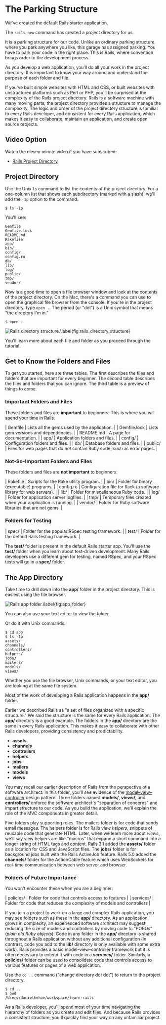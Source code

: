 The Parking Structure
=====================

We've created the default Rails starter application.

The `rails new` command has created a project directory for us.

It is a parking structure for our code. Unlike an ordinary parking
structure, where you park anywhere you like, this garage has assigned
parking. You have to park your code in the right place. This is Rails,
where convention brings order to the development process.

As you develop a web application, you'll do all your work in the project
directory. It is important to know your way around and understand the
purpose of each folder and file.

If you've built simple websites with HTML and CSS, or built websites
with unstructured platforms such as Perl or PHP, you'll be surprised at
the complexity of the Rails project directory. Rails is a software
machine with many moving parts; the project directory provides a
structure to manage the complexity. The logic and order of the project
directory structure is familiar to every Rails developer, and consistent
for every Rails application, which makes it easy to collaborate,
maintain an application, and create open source projects.

## Video Option

Watch the eleven minute video if you have subscribed:

- [Rails Project Directory](https://tutorials.railsapps.org/videos/9)

Project Directory
-----------------

Use the Unix `ls` command to list the contents of the project directory.
For a one-column list that shows each subdirectory (marked with a
slash), we'll add the `-1p` option to the command.


```console
$ ls -1p
```

You'll see:


```console
Gemfile
Gemfile.lock
README.md
Rakefile
app/
bin/
config/
config.ru
db/
lib/
log/
public/
tmp/
vendor/
```

Now is a good time to open a file browser window and look at the
contents of the project directory. On the Mac, there's a command you can
use to open the graphical file browser from the console. If you're in
the project directory, type `open .`. The period (or "dot") is a Unix
symbol that means "the directory I'm in."


```console
$ open .
```

![Rails directory structure.\label{fig:rails_directory_structure}](images/figures/24_rails_directory_structure.png)

You'll learn more about each file and folder as you proceed through the
tutorial.

Get to Know the Folders and Files
---------------------------------

To get you started, here are three tables. The first describes the files
and folders that are important for every beginner. The second table
describes the files and folders that you can ignore. The third table is
a preview of things to come.

### Important Folders and Files

These folders and files are **important** to beginners. This is where you
will spend your time in Rails.

|  Gemfile       | Lists all the gems used by the application. |
|  Gemfile.lock  | Lists gem versions and dependencies. |
|  README.md     | A page for documentation. |
|  app/          | Application folders and files. |
|  config/       | Configuration folders and files. |
|  db/           | Database folders and files. |
|  public/       | Files for web pages that do not contain Ruby code, such as error pages. |

### Not-So-Important Folders and Files

These folders and files are **not important** to beginners.

|  Rakefile    | Scripts for the Rake utility program. |
|  bin/        | Folder for binary (executable) programs. |
|  config.ru   | Configuration file for Rack (a software library for web servers). |
|  lib/        | Folder for miscellaneous Ruby code. |
|  log/        | Folder for application server logfiles. |
|  tmp/        | Temporary files created when your application is running. |
|  vendor/     | Folder for Ruby software libraries that are not gems. |

### Folders for Testing

|   spec/       | Folder for the popular RSpec testing framework. |
|   test/       | Folder for the default Rails testing framework. |

The **test/** folder is present in the default Rails starter app. You'll
use the **test/** folder when you learn about test-driven development.
Many Rails developers use a different gem for testing, named RSpec, and
your RSpec tests will go in a **spec/** folder.

The App Directory
-----------------

Take time to drill down into the **app/** folder in the project
directory. This is easiest using the file browser.

![Rails app folder.\label{fig:app_folder}](images/figures/24_app_folder.png)

You can also use your text editor to view the folder.

Or do it with Unix commands:


```console
$ cd app
$ ls -1p
assets/
channels/
controllers/
helpers/
jobs/
mailers/
models/
views/
```

Whether you use the file browser, Unix commands, or your text editor, you are looking at the same file system.

Most of the work of developing a Rails application happens in the
**app/** folder.

Earlier we described Rails as "a set of files organized with a specific
structure." We said the structure is the same for every Rails
application. The **app/** directory is a good example. The folders
in the **app/** directory are the same in every Rails application. This
makes it easy to collaborate with other Rails developers, providing
consistency and predictability.

-   **assets**
-   **channels**
-   **controllers**
-   **helpers**
-   **jobs**
-   **mailers**
-   **models**
-   **views**

You may recall our earlier description of Rails from the perspective of
a software architect. In this folder, you'll see evidence of the
[model–view–controller](http://en.wikipedia.org/wiki/Model%E2%80%93View%E2%80%93Controller)
design pattern. Three folders named **models/**, **views/**, and
**controllers/** enforce the software architect's "separation of
concerns" and impart structure to our code. As you build the
application, we'll explain the role of the MVC components in greater
detail.

Five folders play supporting roles. The
mailers folder is for code that sends email messages. The helpers folder
is for Rails *view helpers*, snippets of reusable code that generate
HTML. Later, when we learn more about *views*, we'll say view helpers
are like "macros" that expand a short command into a longer string of
HTML tags and content. Rails 3.1 added the **assets/** folder as a location
for CSS and JavaScript files. The **jobs/** folder is for background jobs
built with the Rails ActiveJob feature. Rails 5.0 added the **channels/** folder
for the ActionCable feature which uses WebSockets for real-time communication
between web server and browser.

### Folders of Future Importance

You won't encounter these when you are a beginner:

|  policies/   | Folder for code that controls access to features |
|   services/  | Folder for code that reduces the complexity of models and controllers |

If you join a project to work on a large and complex Rails application,
you may see folders such as these in the **app/** directory. As an
application grows in complexity, an experienced software architect may
suggest reducing the size of models and controllers by moving code to
"POROs" (*plain old Ruby objects*). Code in any folder in the **app/**
directory is shared throughout a Rails application without any
additional configuration (in contrast, code you add to the **lib/**
directory is only available with some extra work). Rails provides a
basic model–view–controller framework but it is often necessary to
extend it with code in a **services/** folder. Similarly, a **policies/** folder
can be used to consolidate code that controls access to various features or pages of a
web application.

Use the `cd ..` command ("change directory dot dot") to return to the
project directory.


```console
$ cd ..
$ pwd
/Users/danielkehoe/workspace/learn-rails
```

As a Rails developer, you'll spend most of your time navigating the
hierarchy of folders as you create and edit files. And because Rails
provides a consistent structure, you'll quickly find your way on any
unfamiliar project.
